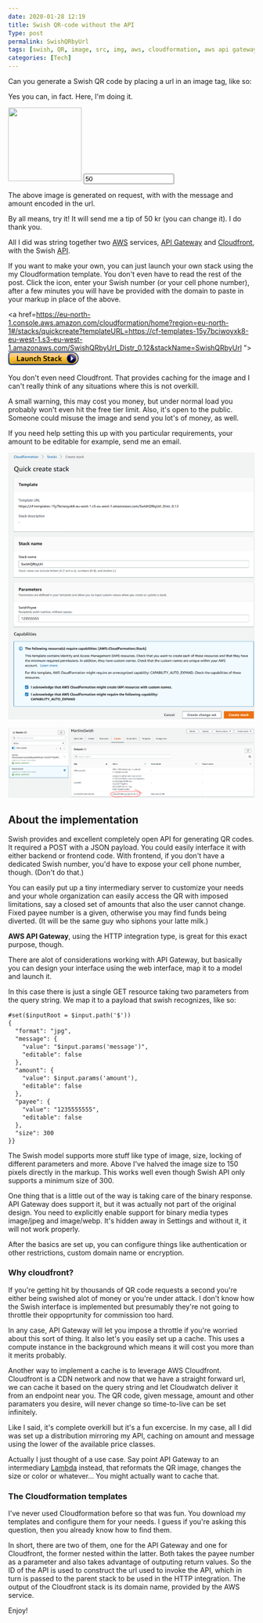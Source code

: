 ```yaml
---
date: 2020-01-28 12:19
title: Swish QR-code without the API
Type: post
permalink: SwishQRbyUrl
tags: [swish, QR, image, src, img, aws, cloudformation, aws api gateway, aws cloundfront]
categories: [Tech]
---
```


Can you generate a Swish QR code by placing a url in an image tag, like so:

Yes you can, in fact. Here, I'm doing it. 

<img id="qrimg" src="https://dmutq7l4tk6oq.cloudfront.net/?amount=50&message=Great%20post%21" height="150" width="150">

<input id="qrinput" type="text" value="50" onchange="javascript:document.getElementById('qrimg').src='https://dmutq7l4tk6oq.cloudfront.net/?amount='+document.getElementById('qrinput').value+'&message=Thx for the swish qr post'">

The above image is generated on request, with with the message and amount encoded in the url.

By all means, try it! It will send me a tip of 50 kr (you can change it). I do thank you.

All I did was string together two [AWS](https://aws.amazon.com/) services, [API Gateway](https://aws.amazon.com/api-gateway/) and [Cloudfront](https://aws.amazon.com/cloudfront/), with the Swish [API](https://www.swish.nu/developer#qr-codes). 

If you want to make your own, you can just launch your own stack using the my Cloudformation template. You don't even have to read the rest of the post. Click the icon, enter your Swish number (or your cell phone number), after a few minutes you will have be provided with the domain to paste in your markup in place of the above. 

<a href=https://eu-north-1.console.aws.amazon.com/cloudformation/home?region=eu-north-1#/stacks/quickcreate?templateURL=https://cf-templates-15y7bciwoyxk8-eu-west-1.s3-eu-west-1.amazonaws.com/SwishQRbyUrl_Distr_0.12&stackName=SwishQRbyUrl
"><img src="/assets/images/cloudformation-launch-stack.png" id="qrimg"></a>


You don't even need Cloudfront. That provides caching for the image and I can't really think of any situations where this is not overkill.

A small warning, this may cost you money, but under normal load you probably won't even hit the free tier limit. Also, it's open to the public. Someone could misuse the image and send you lot's of money, as well.

If you need help setting this up with you particular requirements, your amount to be editable for example, send me an email.

![](/assets/images/ss_qr_quicklaunch.png "Enter your swish number as an input to the stacks. Change the name if you want.")

![](/assets/images/ss_qr_outputs.png "The output parameter SwishQRDistributionURL is what you will paste in your html code.")

## About the implementation

Swish provides and excellent completely open API for generating QR codes. It required a POST with a JSON payload. You could easily interface it with either backend or frontend code. With frontend, if you don't have a dedicated Swish number, you'd have to expose your cell phone number, though. (Don't do that.)

You can easily put up a tiny intermediary server to customize your needs and your whole organization can easily access the QR with imposed limitations, say a closed set of amounts that also the user cannot change. Fixed payee number is a given, otherwise you may find funds being diverted. (It will be the same guy who siphons your latte milk.)

**AWS API Gateway**, using the HTTP integration type, is great for this exact purpose, though.

There are alot of considerations working with API Gateway, but basically you can design your interface using the web interface, map it to a model and launch it.

In this case there is just a single GET resource taking two parameters from the query string. We map it to a payload that swish recognizes, like so:

	#set($inputRoot = $input.path('$'))
	{
	  "format": "jpg",
	  "message": {
	    "value": "$input.params('message')",
	    "editable": false
	  },
	  "amount": {
	    "value": $input.params('amount'),
	    "editable": false
	  },
	  "payee": {
	    "value": "1235555555",
	    "editable": false
	  },
	  "size": 300
	}}

The Swish model supports more stuff like type of image, size, locking of different parameters and more. Above I've halved the image size to 150 pixels directly in the markup. This works well even though Swish API only supports a minimum size of 300.

One thing that is a little out of the way is taking care of the binary response. API Gateway does support it, but it was actually not part of the original design. You need to explicitly enable support for binary media types image/jpeg and image/webp. It's hidden away in Settings and without it, it will not work properly.

After the basics are set up, you can configure things like authentication or other restrictions, custom domain name or encryption.

### Why cloudfront?

If you're getting hit by thousands of QR code requests a second you're either being swished alot of money or you're under attack. I don't know how the Swish interface is implemented but presumably they're not going to throttle their oppoprtunity for commission too hard.

In any case, API Gateway will let you impose a throttle if you're worried about this sort of thing. It also let's you easily set up a cache. This uses a compute instance in the background which means it will cost you more than it merits probably.

Another way to implement a cache is to leverage AWS Cloudfront. Cloudfront is a CDN network and now that we have a straight forward url, we can cache it based on the query string and let Cloudwatch deliver it from an endpoint near you. The QR code, given message, amount and other paramaters you desire, will never change so time-to-live can be set infinitely.

Like I said, it's complete overkill but it's a fun excercise. In my case, all I did was set up a distribution mirroring my API, caching on amount and message using the lower of the available price classes. 

Actually I just thought of a use case. Say point API Gateway to an intermediary [Lambda](https://aws.amazon.com/lambda/) instead, that reformats the QR image, changes the size or color or whatever... You might actually want to cache that.

### The Cloudformation templates

I've never used Cloudformation before so that was fun. You download my templates and configure them for your needs. I guess if you're asking this question, then you already know how to find them.

In short, there are two of them, one for the API Gateway and one for Cloudfront, the former nested within the latter. Both takes the payee number as a parameter and also takes advantage of outputing return values. So the ID of the API is used to construct the url used to invoke the API, which in turn is passed to the parent stack to be used in the HTTP integration. The output of the Cloudfront stack is its domain name, provided by the AWS service.

Enjoy!
